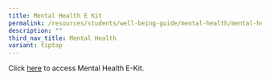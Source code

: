 ```yaml
---
title: Mental Health E Kit
permalink: /resources/students/well-being-guide/mental-health/mental-health-e-kit/
description: ""
third_nav_title: Mental Health
variant: tiptap
---
```

<p>Click <a href="/files/Counselling/mental%20health%20e-kit%20for%20male%20teens.pdf" rel="noopener noreferrer nofollow" target="_blank">here</a> to access Mental Health E-Kit.</p>